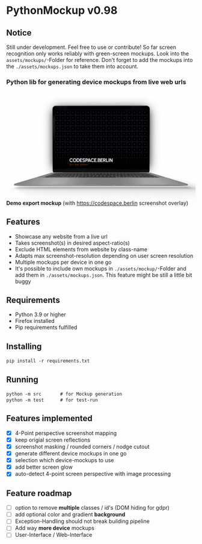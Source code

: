 # PythonMockup v0.98

## Notice
Still under development. Feel free to use or contribute!
So far screen recognition only works reliably with green-screen mockups. Look into the `assets/mockups/`-Folder for reference. Don't forget to add the mockups into the  `./assets/mockups.json` to take them into account.

### Python lib for generating device mockups from live web urls


![macbook demo mockup](https://github.com/sotenck/pythonMockup/raw/main/src/thumpnails/Demo-Mockup-Macbook.png)
**Demo export mockup** (with https://codespace.berlin screenshot overlay)

**Features**
--
- Showcase any website from a live url
- Takes screenshot(s) in desired aspect-ratio(s)
- Exclude HTML elements from website by class-name
- Adapts max screenshot-resolution depending on user screen resolution
- Multiple mockups per device in one go
- It's possible to include own mockups in `./assets/mockup/`-Folder and add them in `./assets/mockups.json`. This feature might be still a little bit buggy


**Requirements**
--
- Python 3.9 or higher
- Firefox installed
- Pip requirements fulfilled

**Installing**
--

    pip install -r requirements.txt


**Running**
--
    python -m src       # for Mockup generation
    python -m test      # for test-run


**Features implemented**
--
- [x] 4-Point perspective screenshot mapping
- [x] keep origial screen reflections
- [x] screenshot masking / rounded corners / nodge cutout
- [x] generate different device mockups in one go
- [x] selection which device-mockups to use
- [x] add better screen glow
- [x] auto-detect 4-point screen perspective with image processing

**Feature roadmap**
--
- [ ] option to remove **multiple** classes / id's (DOM hiding for gdpr)
- [ ] add optional color and gradient **background**
- [ ] Exception-Handling should not break building pipeline
- [ ] Add way **more device** mockups
- [ ] User-Interface / Web-Interface
